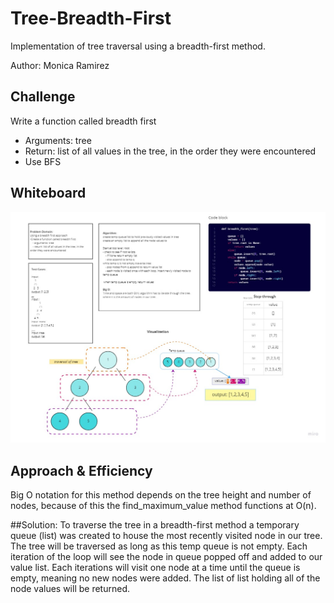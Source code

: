# Tree-Breadth-First
Implementation of tree traversal using a breadth-first method.

Author: Monica Ramirez

## Challenge
Write a function called breadth first
- Arguments: tree
- Return: list of all values in the tree, in the order they were encountered
- Use BFS 

## Whiteboard

![](treebreadth.jpg)

## Approach & Efficiency

Big O notation for this method depends on the tree height and number of nodes, because of this the find_maximum_value method functions at O(n). 

##Solution:
To traverse the tree in a breadth-first method a temporary queue (list) was created to house the most recently visited node in our tree. The tree will be traversed as long as this temp queue is not empty. 
Each iteration of the loop will see the node in queue popped off and added to our value list. Each iterations will visit one node at a time until the queue is empty, meaning no new nodes were added. The list of list holding all of the node values will be returned. 
